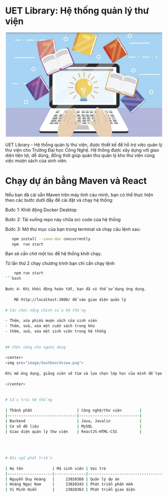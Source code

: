 # UET Library: Hệ thống quản lý thư viện
<p align="center">
  <img src="book.png" alt="" width="500">
</p>

UET Library - Hệ thống quản lý thư viện, được thiết kế để hỗ trợ việc quản lý thư viện cho Trường Đại học Công Nghệ. Hệ thống được xây dựng với giao diện tiện lợi, dễ dùng, đồng thời giúp quản thư quản lý kho thư viện cùng việc mượn sách của sinh viên.



# Chạy dự án bằng Maven và React

Nếu bạn đã cài sẵn Maven trên máy tính cảu mình, bạn có thể thực hiện theo các bước dưới đấy để cài đặt và chạy hệ thống:


Bước 1: Khởi động Docker Desktop

Bước 2: Tải xuống repo này chữa src code của hệ thống

Bước 3: Mở thư mục của bạn trong terminal và chạy câu lệnh sau:

```bash
   npm install --save-dev concurrently
   npm  run start
```

Bạn sẽ cần chờ một lúc để hệ thống khởi chạy.

Từ lần thứ 2 chạy chương trình bạn chỉ cần chạy lệnh

```bash
    npm run start
```bash

Bước 4: Khi khởi động hoàn tất, bạn đã có thể sử dụng ứng dụng.

    Mở http://localhost:3000/ để vào giao diện quản lý

# Các chức năng chính của hệ thống

- Thêm, xóa phiếu mượn sách của sinh viên
- Thêm, sửa, xóa một cuốn sách trong kho
- thêm, sửa, xóa một sinh viên trong hệ thống


## Chức năng cho người dùng

<center>
<img src="image/dashboardview.png">

Khi mở ứng dụng, giảng viên sẽ tìm và lựa chọn lớp học của mình để tạo ca điểm danh

</center>


# Cấu trúc hệ thống

| Thành phần                    | Công nghệ/thư viện        |
|-------------------------------|---------------------------|
| Backend                       | Java, Javalin             |
| Cơ sở dữ liệu                 | MySQL                     |
| Giao diện quản lý thư viện    | ReactJS-HTML-CSS          |




# Đội ngũ phát triển

| Họ tên             | Mã sinh viên | Vai trò                             |
|--------------------|--------------|-------------------------------------|
| Nguyễn Duy Hoàng   |     23020368 | Quản lý dự án                       |
| Hoàng Ngọc Nam     |     23020343 | Phát triển phần mềm                 |
| Vi Minh Hiển       |     23020363 | Phát triển giao diện                |